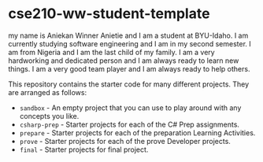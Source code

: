 # cse210-ww-student-template

my name is Aniekan Winner Anietie and I am a student at BYU-Idaho. I am currently studying software engineering and I am in my second semester. I am from Nigeria and I am the last child of my family. I am a very hardworking and dedicated person and I am always ready to learn new things. I am a very good team player and I am always ready to help others.

This repository contains the starter code for many different projects. They are arranged as follows:

- `sandbox` - An empty project that you can use to play around with any concepts you like.
- `csharp-prep` - Starter projects for each of the C# Prep assignments.
- `prepare` - Starter projects for each of the preparation Learning Activities.
- `prove` - Starter projects for each of the prove Developer projects.
- `final` - Starter projects for final project.
